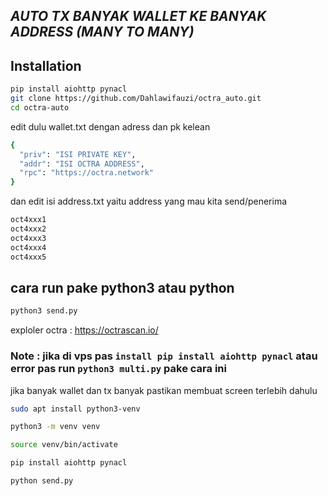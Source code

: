 ## _AUTO TX BANYAK WALLET KE BANYAK ADDRESS (MANY TO MANY)_

## Installation


```sh
pip install aiohttp pynacl
git clone https://github.com/Dahlawifauzi/octra_auto.git
cd octra-auto
```

edit dulu wallet.txt dengan adress dan pk kelean
```sh
{
  "priv": "ISI PRIVATE KEY",
  "addr": "ISI OCTRA ADDRESS",
  "rpc": "https://octra.network"
}
```
dan edit isi address.txt yaitu address yang mau kita send/penerima 
```sh
oct4xxx1
oct4xxx2
oct4xxx3
oct4xxx4
oct4xxx5
```
## cara run pake python3 atau python
```sh
python3 send.py
```
exploler octra : https://octrascan.io/

### Note : jika di vps pas ```install pip install aiohttp pynacl``` atau error pas run ```python3 multi.py``` pake cara ini 
jika banyak wallet dan tx banyak pastikan membuat screen terlebih dahulu

```sh
sudo apt install python3-venv
```
```sh
python3 -m venv venv
```
```sh
source venv/bin/activate
```
```sh
pip install aiohttp pynacl
```
```sh
python send.py
```
